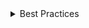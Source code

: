 <details>
<summary>
 Best Practices
</summary>

### Do

- Dialog boxes consist of a header (`DialogTitle`), content (`DialogContent`), and footer (`DialogActions`), which should all be included inside a body (`DialogBody`).
- Validate that people’s entries are acceptable before closing the dialog. Show an inline validation error near the field they must correct.
- Modal dialogs should be used very sparingly—only when it’s critical that people make a choice or provide information before they can proceed. Thee dialogs are generally used for irreversible or potentially destructive tasks. They’re typically paired with an backdrop without a light dismiss.
- Add a `aria-describedby` attribute on `DialogSurface` pointing to the dialog content on short confirmation like dialogs.
- Add a `aria-label` or `aria-labelledby` attribute on `DialogSurface` if there is no `DialogTitle`

### Don't

- Don't use more than three buttons between `DialogActions`.
- Don't open a `Dialog` from a `Dialog`
- Don't use a `Dialog` with no focusable elements

</details>
